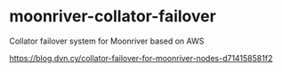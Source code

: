 # moonriver-collator-failover
Collator failover system for Moonriver based on AWS

https://blog.dvn.cy/collator-failover-for-moonriver-nodes-d714158581f2
